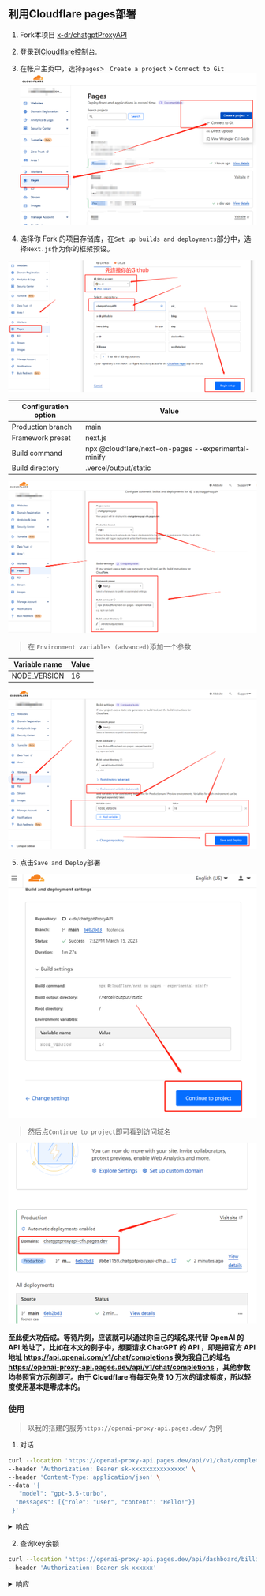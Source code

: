 ## 利用Cloudflare pages部署

1. Fork本项目 [x-dr/chatgptProxyAPI](https://github.com/x-dr/chatgptProxyAPI/fork)
2. 登录到[Cloudflare](https://dash.cloudflare.com/)控制台.
3. 在帐户主页中，选择`pages`> ` Create a project` > `Connect to Git`
![Cloudflare_pages1.png](./img/Cloudflare_pages1.png)

4. 选择你 Fork 的项目存储库，在`Set up builds and deployments`部分中，选择`Next.js`作为你的框架预设。

![Cloudflare_pages2.png](./img/Cloudflare_pages2.png)

|  Configuration option	   | Value  |
|  ----  | ----  |
| Production branch  | main |
| Framework preset  | next.js |
| Build command	  | npx @cloudflare/next-on-pages --experimental-minify|
| Build directory  | .vercel/output/static|

![Cloudflare_pages3.png](./img/Cloudflare_pages3.png)

> 在 `Environment variables (advanced)`添加一个参数

|  Variable name	   | Value  |
|  ----  | ----  |
| NODE_VERSION   | 16 |


![Cloudflare_pages4.png](./img/Cloudflare_pages4.png)


5. 点击`Save and Deploy`部署

![Cloudflare_pages5.png](./img/Cloudflare_pages5.png)

> 然后点`Continue to project`即可看到访问域名

![Cloudflare_pages6.png](./img/Cloudflare_pages6.png)

**至此便大功告成。等待片刻，应该就可以通过你自己的域名来代替 OpenAI 的 API 地址了，比如在本文的例子中，想要请求 ChatGPT 的 API ，即是把官方 API 地址 https://api.openai.com/v1/chat/completions 换为我自己的域名 https://openai-proxy-api.pages.dev/api/v1/chat/completions ，其他参数均参照官方示例即可。由于 Cloudflare 有每天免费 10 万次的请求额度，所以轻度使用基本是零成本的。**

### 使用 

> 以我的搭建的服务`https://openai-proxy-api.pages.dev/` 为例

1. 对话

```bash
curl --location 'https://openai-proxy-api.pages.dev/api/v1/chat/completions' \
--header 'Authorization: Bearer sk-xxxxxxxxxxxxxxx' \
--header 'Content-Type: application/json' \
--data '{
   "model": "gpt-3.5-turbo",
  "messages": [{"role": "user", "content": "Hello!"}]
 }'

```

<details>

<summary>响应</summary>

```json
{
    "id": "chatcmpl-6rMlZybwjMQIhFAEaiCmWvMP1BXld",
    "object": "chat.completion",
    "created": 1678176917,
    "model": "gpt-3.5-turbo-0301",
    "usage": {
        "prompt_tokens": 9,
        "completion_tokens": 11,
        "total_tokens": 20
    },
    "choices": [
        {
            "message": {
                "role": "assistant",
                "content": "\n\nHello! How can I assist you today?"
            },
            "finish_reason": "stop",
            "index": 0
        }
    ]
}

```

</details>

2. 查询key余额

```bash
curl --location 'https://openai-proxy-api.pages.dev/api/dashboard/billing/credit_grants' \
--header 'Authorization: Bearer sk-xxxxxx'

```

<details>

<summary>响应</summary>

```json
{
    "object": "credit_summary",
    "total_granted": 18.0,
    "total_used": 9.543368000000001,
    "total_available": 8.456631999999999,
    "grants": {
        "object": "list",
        "data": [
            {
                "object": "credit_grant",
                "id": "xxxxxxx-xxxx-xxxx-xxxx-xxxxxxxxxx",
                "grant_amount": 18.0,
                "used_amount": 18,
                "effective_at": 1666666200.0,
                "expires_at": 1666666600.0
            }
        ]
    }
}
```

</details>
